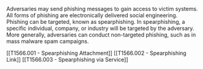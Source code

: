 Adversaries may send phishing messages to gain access to victim systems. All forms of phishing are electronically delivered social engineering. Phishing can be targeted, known as spearphishing. In spearphishing, a specific individual, company, or industry will be targeted by the adversary. More generally, adversaries can conduct non-targeted phishing, such as in mass malware spam campaigns.

[[T1566.001 - Spearphishing Attachment]]
[[T1566.002 - Spearphishing Link]]
[[T1566.003 - Spearphishing via Service]]
